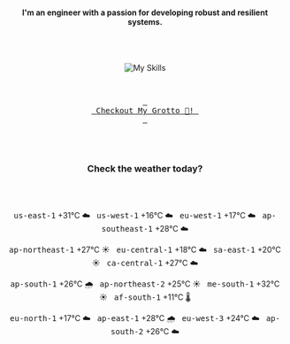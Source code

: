 <h4 align="center">I'm an engineer with a passion for developing robust and resilient systems.</h4>

<div align="center">
  <br/><br/>

![My Skills](https://go-skill-icons.vercel.app/api/icons?i=aws,azure,ts,go,docker,kubernetes,argocd,python&perline=4&theme=light)

<br/>

[<kbd> <br> Checkout My Grotto 🍵! <br> </kbd>](https://sathirak.me/)
  
</div>

<br/>
<br/>

<h3 align="center">Check the weather today?</h3>
<!-- start-daily-update -->
<div align="center">
  <!-- Updated on Mon Jul 21 02:03:46 UTC 2025 --><br><br>

  <kbd>us-east-1</kbd> +31°C ☁️ &nbsp; 
  <kbd>us-west-1</kbd> +16°C ☁️ &nbsp; 
  <kbd>eu-west-1</kbd> +17°C ☁️ &nbsp; 
  <kbd>ap-southeast-1</kbd> +28°C ☁️ <br>

  <kbd>ap-northeast-1</kbd> +27°C ☀️ &nbsp; 
  <kbd>eu-central-1</kbd> +18°C ☁️ &nbsp; 
  <kbd>sa-east-1</kbd> +20°C ☀️ &nbsp; 
  <kbd>ca-central-1</kbd> +27°C ☁️ <br>

  <kbd>ap-south-1</kbd> +26°C 🌧️ &nbsp; 
  <kbd>ap-northeast-2</kbd> +25°C ☀️ &nbsp; 
  <kbd>me-south-1</kbd> +32°C ☀️ &nbsp; 
  <kbd>af-south-1</kbd> +11°C 🌡️ <br>

  <kbd>eu-north-1</kbd> +17°C ☁️ &nbsp; 
  <kbd>ap-east-1</kbd> +28°C 🌧️ &nbsp; 
  <kbd>eu-west-3</kbd> +24°C ☁️ &nbsp; 
  <kbd>ap-south-2</kbd> +26°C ☁️
</div>
<!-- end-daily-update -->
